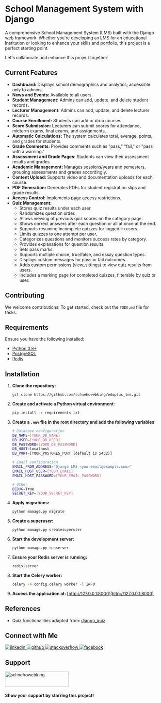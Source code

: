 # School Management System with Django

A comprehensive School Management System (LMS) built with the Django web framework. Whether you're developing an LMS for an educational institution or looking to enhance your skills and portfolio, this project is a perfect starting point.

Let's collaborate and enhance this project together!

## Current Features

- **Dashboard:** Displays school demographics and analytics; accessible only to admins.
- **News and Events:** Available to all users.
- **Student Management:** Admins can add, update, and delete student records.
- **Lecturer Management:** Admins can add, update, and delete lecturer records.
- **Course Enrollment:** Students can add or drop courses.
- **Score Submission:** Lecturers can submit scores for attendance, midterm exams, final exams, and assignments.
- **Automatic Calculations:** The system calculates total, average, points, and grades for students.
- **Grade Comments:** Provides comments such as "pass," "fail," or "pass with a warning."
- **Assessment and Grade Pages:** Students can view their assessment results and grades.
- **Academic Management:** Manages sessions/years and semesters, grouping assessments and grades accordingly.
- **Content Upload:** Supports video and documentation uploads for each course.
- **PDF Generation:** Generates PDFs for student registration slips and grade results.
- **Access Control:** Implements page access restrictions.
- **Quiz Management:**
  - Stores quiz results under each user.
  - Randomizes question order.
  - Allows viewing of previous quiz scores on the category page.
  - Shows correct answers after each question or all at once at the end.
  - Supports resuming incomplete quizzes for logged-in users.
  - Limits quizzes to one attempt per user.
  - Categorizes questions and monitors success rates by category.
  - Provides explanations for question results.
  - Sets pass marks.
  - Supports multiple choice, true/false, and essay question types.
  - Displays custom messages for pass or fail outcomes.
  - Adds custom permissions (view_sittings) to view quiz results from users.
  - Includes a marking page for completed quizzes, filterable by quiz or user.

## Contributing

We welcome contributions! To get started, check out the `TODO.md` file for tasks.

## Requirements

Ensure you have the following installed:

- [Python 3.8+](https://www.python.org/downloads/)
- [PostgreSQL](https://www.postgresql.org/download/)
- [Redis](https://redis.io/docs/latest/operate/oss_and_stack/install/install-redis/)

## Installation

1. **Clone the repository:**

    ```bash
    git clone https://github.com/schnehowebking/eduplus_lms.git
    
    ```

2. **Create and activate a Python virtual environment:**

    ```bash
    pip install -r requirements.txt
    ```

3. **Create a `.env` file in the root directory and add the following variables:**

    ```bash
    # Database configuration
    DB_NAME=[YOUR_DB_NAME]
    DB_USER=[YOUR_DB_USER]
    DB_PASSWORD=[YOUR_DB_PASSWORD]
    DB_HOST=localhost
    DB_PORT=[YOUR_POSTGRES_PORT (default is 5432)]

    # Email configuration
    EMAIL_FROM_ADDRESS="Django LMS <youremail@example.com>"
    EMAIL_HOST_USER=[YOUR_EMAIL]
    EMAIL_HOST_PASSWORD=[YOUR_EMAIL_PASSWORD]

    # Other
    DEBUG=True
    SECRET_KEY=[YOUR_SECRET_KEY]
    ```

4. **Apply migrations:**

    ```bash
    python manage.py migrate
    ```

5. **Create a superuser:**

    ```bash
    python manage.py createsuperuser
    ```

6. **Start the development server:**

    ```bash
    python manage.py runserver
    ```

7. **Ensure your Redis server is running:**

    ```bash
    redis-server
    ```

8. **Start the Celery worker:**

    ```bash
    celery -A config.celery worker -l INFO
    ```

9. **Access the application at:** [http://127.0.0.1:8000](http://127.0.0.1:8000)

## References

- Quiz functionalities adapted from: [django_quiz](https://github.com/tomwalker/django_quiz)

## Connect with Me

<div>
<a href="https://www.linkedin.com/in/mdhasibunnabischneho" target="_blank">
<img src=https://img.shields.io/badge/linkedin-%231E77B5.svg?&style=for-the-badge&logo=linkedin&logoColor=white alt=linkedin />
</a>
<a href="https://github.com/schnehowebking" target="_blank">
<img src=https://img.shields.io/badge/github-%2324292e.svg?&style=for-the-badge&logo=github&logoColor=white alt=github />
</a>
<a href="https://stackoverflow.com/users/14780695/schnehowebking" target="_blank">
<img src=https://img.shields.io/badge/stackoverflow-%23F28032.svg?&style=for-the-badge&logo=stackoverflow&logoColor=white alt=stackoverflow />
</a>
<a href="https://www.facebook.com/hunschneho/" target="_blank">
<img src=https://img.shields.io/badge/facebook-%232E87FB.svg?&style=for-the-badge&logo=facebook&logoColor=white alt=facebook />
</a>
</div>

## Support

<a href="https://www.buymeacoffee.com/schnehowebking">
<img src="https://cdn.buymeacoffee.com/buttons/v2/default-yellow.png" height="50" width="210" alt="schnehowebking" />
</a>

#### Show your support by starring this project!
